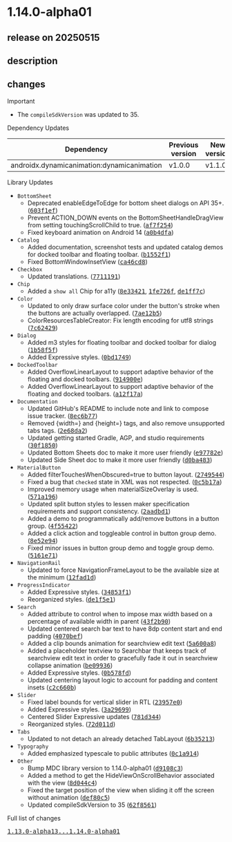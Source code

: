 # 1.14.0-alpha01

## release on 20250515
## description
## changes
Important

* The <code>compileSdkVersion</code> was updated to 35.

Dependency Updates

| Dependency | Previous version | New version |
|--------------------------------------------|------------------|-------------|
| androidx.dynamicanimation:dynamicanimation | v1.0.0 | v1.1.0 |

Library Updates

* <code>BottomSheet</code>
  * Deprecated enableEdgeToEdge for bottom sheet dialogs on API 35+. (<a class="commit-link" data-hovercard-type="commit" data-hovercard-url="https://github.com/material-components/material-components-android/commit/603f1ef9d5223fc06fa432c4175473eda2138330/hovercard" href="https://github.com/material-components/material-components-android/commit/603f1ef9d5223fc06fa432c4175473eda2138330"><tt>603f1ef</tt></a>)
  * Prevent ACTION_DOWN events on the BottomSheetHandleDragView from setting touchingScrollChild to true. (<a class="commit-link" data-hovercard-type="commit" data-hovercard-url="https://github.com/material-components/material-components-android/commit/af7f254bf660704368d46e630d34a81c479fa1c7/hovercard" href="https://github.com/material-components/material-components-android/commit/af7f254bf660704368d46e630d34a81c479fa1c7"><tt>af7f254</tt></a>)
  * Fixed keyboard animation on Android 14 (<a class="commit-link" data-hovercard-type="commit" data-hovercard-url="https://github.com/material-components/material-components-android/commit/a0b4dfa8769f98851efe97569c900f75eb0d5ef2/hovercard" href="https://github.com/material-components/material-components-android/commit/a0b4dfa8769f98851efe97569c900f75eb0d5ef2"><tt>a0b4dfa</tt></a>)
* <code>Catalog</code>
  * Added documentation, screenshot tests and updated catalog demos for docked toolbar and floating toolbar. (<a class="commit-link" data-hovercard-type="commit" data-hovercard-url="https://github.com/material-components/material-components-android/commit/b1552f125f86e011c81710dc7e56f1aa638d2eb4/hovercard" href="https://github.com/material-components/material-components-android/commit/b1552f125f86e011c81710dc7e56f1aa638d2eb4"><tt>b1552f1</tt></a>)
  * Fixed BottomWindowInsetView (<a class="commit-link" data-hovercard-type="commit" data-hovercard-url="https://github.com/material-components/material-components-android/commit/ca46cd8bf0a534092232bdb1235f6bfd6e8865f1/hovercard" href="https://github.com/material-components/material-components-android/commit/ca46cd8bf0a534092232bdb1235f6bfd6e8865f1"><tt>ca46cd8</tt></a>)
* <code>Checkbox</code>
  * Updated translations. (<a class="commit-link" data-hovercard-type="commit" data-hovercard-url="https://github.com/material-components/material-components-android/commit/771119111e58d101f2540f0bbbb572073ff9c053/hovercard" href="https://github.com/material-components/material-components-android/commit/771119111e58d101f2540f0bbbb572073ff9c053"><tt>7711191</tt></a>)
* <code>Chip</code>
  * Added a <code>show all</code> Chip for a11y (<a class="commit-link" data-hovercard-type="commit" data-hovercard-url="https://github.com/material-components/material-components-android/commit/8e334213fc806b399ec014bdf68a3778064de308/hovercard" href="https://github.com/material-components/material-components-android/commit/8e334213fc806b399ec014bdf68a3778064de308"><tt>8e33421</tt></a>, <a class="commit-link" data-hovercard-type="commit" data-hovercard-url="https://github.com/material-components/material-components-android/commit/1fe726f7441591376c241cd4e094278d29ba9b3a/hovercard" href="https://github.com/material-components/material-components-android/commit/1fe726f7441591376c241cd4e094278d29ba9b3a"><tt>1fe726f</tt></a>, <a class="commit-link" data-hovercard-type="commit" data-hovercard-url="https://github.com/material-components/material-components-android/commit/de1ff7c1a7c96f8b8db99a8532a6c05d4f9bfbf4/hovercard" href="https://github.com/material-components/material-components-android/commit/de1ff7c1a7c96f8b8db99a8532a6c05d4f9bfbf4"><tt>de1ff7c</tt></a>)
* <code>Color</code>
  * Updated to only draw surface color under the button's stroke when the buttons are actually overlapped. (<a class="commit-link" data-hovercard-type="commit" data-hovercard-url="https://github.com/material-components/material-components-android/commit/7ae12b5ab05c3917198ae7b1059e17d58b689b27/hovercard" href="https://github.com/material-components/material-components-android/commit/7ae12b5ab05c3917198ae7b1059e17d58b689b27"><tt>7ae12b5</tt></a>)
  * ColorResourcesTableCreator: Fix length encoding for utf8 strings (<a class="commit-link" data-hovercard-type="commit" data-hovercard-url="https://github.com/material-components/material-components-android/commit/7c6242924e0460bfe4374f2d9bd408aaa5aa0509/hovercard" href="https://github.com/material-components/material-components-android/commit/7c6242924e0460bfe4374f2d9bd408aaa5aa0509"><tt>7c62429</tt></a>)
* <code>Dialog</code>
  * Added m3 styles for floating toolbar and docked toolbar for dialog (<a class="commit-link" data-hovercard-type="commit" data-hovercard-url="https://github.com/material-components/material-components-android/commit/1b58f5ff5e3499a373ba523487bda8369c369eb2/hovercard" href="https://github.com/material-components/material-components-android/commit/1b58f5ff5e3499a373ba523487bda8369c369eb2"><tt>1b58f5f</tt></a>)
  * Added Expressive styles. (<a class="commit-link" data-hovercard-type="commit" data-hovercard-url="https://github.com/material-components/material-components-android/commit/0bd1749898a95f046a519570a1238ccb13ef3a55/hovercard" href="https://github.com/material-components/material-components-android/commit/0bd1749898a95f046a519570a1238ccb13ef3a55"><tt>0bd1749</tt></a>)
* <code>DockedToolbar</code>
  * Added OverflowLinearLayout to support adaptive behavior of the floating and docked toolbars. (<a class="commit-link" data-hovercard-type="commit" data-hovercard-url="https://github.com/material-components/material-components-android/commit/914900e342f3a2b4822d2f5da13bcef8dca59881/hovercard" href="https://github.com/material-components/material-components-android/commit/914900e342f3a2b4822d2f5da13bcef8dca59881"><tt>914900e</tt></a>)
  * Added OverflowLinearLayout to support adaptive behavior of the floating and docked toolbars. (<a class="commit-link" data-hovercard-type="commit" data-hovercard-url="https://github.com/material-components/material-components-android/commit/a12f17a93f26bfa946472428d5d42748cf42935d/hovercard" href="https://github.com/material-components/material-components-android/commit/a12f17a93f26bfa946472428d5d42748cf42935d"><tt>a12f17a</tt></a>)
* <code>Documentation</code>
  * Updated GitHub's README to include note and link to compose issue tracker. (<a class="commit-link" data-hovercard-type="commit" data-hovercard-url="https://github.com/material-components/material-components-android/commit/8ec6b779c37647ddcccfdbd192541552fa980fd3/hovercard" href="https://github.com/material-components/material-components-android/commit/8ec6b779c37647ddcccfdbd192541552fa980fd3"><tt>8ec6b77</tt></a>)
  * Removed {width=} and {height=} tags, and also remove unsupported tabs tags. (<a class="commit-link" data-hovercard-type="commit" data-hovercard-url="https://github.com/material-components/material-components-android/commit/2e68da28e3c611967335b3955e6f8e9585cd1c98/hovercard" href="https://github.com/material-components/material-components-android/commit/2e68da28e3c611967335b3955e6f8e9585cd1c98"><tt>2e68da2</tt></a>)
  * Updated getting started Gradle, AGP, and studio requirements (<a class="commit-link" data-hovercard-type="commit" data-hovercard-url="https://github.com/material-components/material-components-android/commit/30f1850ce833ea3bad183a771bc599b12ab03121/hovercard" href="https://github.com/material-components/material-components-android/commit/30f1850ce833ea3bad183a771bc599b12ab03121"><tt>30f1850</tt></a>)
  * Updated Bottom Sheets doc to make it more user friendly (<a class="commit-link" data-hovercard-type="commit" data-hovercard-url="https://github.com/material-components/material-components-android/commit/e97782e8e827ab6fe88df94cea27e1a40ccf0832/hovercard" href="https://github.com/material-components/material-components-android/commit/e97782e8e827ab6fe88df94cea27e1a40ccf0832"><tt>e97782e</tt></a>)
  * Updated Side Sheet doc to make it more user friendly (<a class="commit-link" data-hovercard-type="commit" data-hovercard-url="https://github.com/material-components/material-components-android/commit/d0ba48369a2795058df18f895ddc6e18e650cb94/hovercard" href="https://github.com/material-components/material-components-android/commit/d0ba48369a2795058df18f895ddc6e18e650cb94"><tt>d0ba483</tt></a>)
* <code>MaterialButton</code>
  * Added filterTouchesWhenObscured=true to button layout. (<a class="commit-link" data-hovercard-type="commit" data-hovercard-url="https://github.com/material-components/material-components-android/commit/2749544dcedc0473f244f250a1fcb8fb84975bc8/hovercard" href="https://github.com/material-components/material-components-android/commit/2749544dcedc0473f244f250a1fcb8fb84975bc8"><tt>2749544</tt></a>)
  * Fixed a bug that <code>checked</code> state in XML was not respected. (<a class="commit-link" data-hovercard-type="commit" data-hovercard-url="https://github.com/material-components/material-components-android/commit/0c5b17a406224bc7d7afc0d08436d9ae615f7323/hovercard" href="https://github.com/material-components/material-components-android/commit/0c5b17a406224bc7d7afc0d08436d9ae615f7323"><tt>0c5b17a</tt></a>)
  * Improved memory usage when materialSizeOverlay is used. (<a class="commit-link" data-hovercard-type="commit" data-hovercard-url="https://github.com/material-components/material-components-android/commit/571a196d39e17dd5431a38ed0f6ae0503de75cb5/hovercard" href="https://github.com/material-components/material-components-android/commit/571a196d39e17dd5431a38ed0f6ae0503de75cb5"><tt>571a196</tt></a>)
  * Updated split button styles to lessen maker specification requirements and support consistency. (<a class="commit-link" data-hovercard-type="commit" data-hovercard-url="https://github.com/material-components/material-components-android/commit/2aadbd1ff174de411a166ba141ed4d7bdb1a890c/hovercard" href="https://github.com/material-components/material-components-android/commit/2aadbd1ff174de411a166ba141ed4d7bdb1a890c"><tt>2aadbd1</tt></a>)
  * Added a demo to programmatically add/remove buttons in a button group. (<a class="commit-link" data-hovercard-type="commit" data-hovercard-url="https://github.com/material-components/material-components-android/commit/4f55422744129bee5fe07fb8fb22f32876a92ff2/hovercard" href="https://github.com/material-components/material-components-android/commit/4f55422744129bee5fe07fb8fb22f32876a92ff2"><tt>4f55422</tt></a>)
  * Added a click action and toggleable control in button group demo. (<a class="commit-link" data-hovercard-type="commit" data-hovercard-url="https://github.com/material-components/material-components-android/commit/8e52e942c3714b1a01db12214a0fecf3e4b34ecf/hovercard" href="https://github.com/material-components/material-components-android/commit/8e52e942c3714b1a01db12214a0fecf3e4b34ecf"><tt>8e52e94</tt></a>)
  * Fixed minor issues in button group demo and toggle group demo. (<a class="commit-link" data-hovercard-type="commit" data-hovercard-url="https://github.com/material-components/material-components-android/commit/5161e710238f4787767be9225a5897571fd5ac76/hovercard" href="https://github.com/material-components/material-components-android/commit/5161e710238f4787767be9225a5897571fd5ac76"><tt>5161e71</tt></a>)
* <code>NavigationRail</code>
  * Updated to force NavigationFrameLayout to be the available size at the minimum (<a class="commit-link" data-hovercard-type="commit" data-hovercard-url="https://github.com/material-components/material-components-android/commit/12fad1d4890c9559528b91f1fa5f32bf9dea8d22/hovercard" href="https://github.com/material-components/material-components-android/commit/12fad1d4890c9559528b91f1fa5f32bf9dea8d22"><tt>12fad1d</tt></a>)
* <code>ProgressIndicator</code>
  * Added Expressive styles. (<a class="commit-link" data-hovercard-type="commit" data-hovercard-url="https://github.com/material-components/material-components-android/commit/34853f16170650ad66e57b75104cf1d59dbbae91/hovercard" href="https://github.com/material-components/material-components-android/commit/34853f16170650ad66e57b75104cf1d59dbbae91"><tt>34853f1</tt></a>)
  * Reorganized styles. (<a class="commit-link" data-hovercard-type="commit" data-hovercard-url="https://github.com/material-components/material-components-android/commit/de1f5e1952e3a87d26712994a58e75dcce3647a2/hovercard" href="https://github.com/material-components/material-components-android/commit/de1f5e1952e3a87d26712994a58e75dcce3647a2"><tt>de1f5e1</tt></a>)
* <code>Search</code>
  * Added attribute to control when to impose max width based on a percentage of available width in parent (<a class="commit-link" data-hovercard-type="commit" data-hovercard-url="https://github.com/material-components/material-components-android/commit/43f2b908a11514f0230b740c52d0995db41d2118/hovercard" href="https://github.com/material-components/material-components-android/commit/43f2b908a11514f0230b740c52d0995db41d2118"><tt>43f2b90</tt></a>)
  * Updated centered search bar text to have 8dp content start and end padding (<a class="commit-link" data-hovercard-type="commit" data-hovercard-url="https://github.com/material-components/material-components-android/commit/4070bef87a847d8c50fbf583fc253d2aad93a8ce/hovercard" href="https://github.com/material-components/material-components-android/commit/4070bef87a847d8c50fbf583fc253d2aad93a8ce"><tt>4070bef</tt></a>)
  * Added a clip bounds animation for searchview edit text (<a class="commit-link" data-hovercard-type="commit" data-hovercard-url="https://github.com/material-components/material-components-android/commit/5a600a86d5a1308f0c55adbf8b927fe83ae1a76a/hovercard" href="https://github.com/material-components/material-components-android/commit/5a600a86d5a1308f0c55adbf8b927fe83ae1a76a"><tt>5a600a8</tt></a>)
  * Added a placeholder textview to Searchbar that keeps track of searchview edit text in order to gracefully fade it out in searchview collapse animation (<a class="commit-link" data-hovercard-type="commit" data-hovercard-url="https://github.com/material-components/material-components-android/commit/be09936c88da5727e431eb324195cd40f34b4f8d/hovercard" href="https://github.com/material-components/material-components-android/commit/be09936c88da5727e431eb324195cd40f34b4f8d"><tt>be09936</tt></a>)
  * Added Expressive styles. (<a class="commit-link" data-hovercard-type="commit" data-hovercard-url="https://github.com/material-components/material-components-android/commit/0b578fd7a08cecd0aba721ef6ef83110e31093df/hovercard" href="https://github.com/material-components/material-components-android/commit/0b578fd7a08cecd0aba721ef6ef83110e31093df"><tt>0b578fd</tt></a>)
  * Updated centering layout logic to account for padding and content insets (<a class="commit-link" data-hovercard-type="commit" data-hovercard-url="https://github.com/material-components/material-components-android/commit/c2c660b8bc05e6dfc4b011e6299350d174f33647/hovercard" href="https://github.com/material-components/material-components-android/commit/c2c660b8bc05e6dfc4b011e6299350d174f33647"><tt>c2c660b</tt></a>)
* <code>Slider</code>
  * Fixed label bounds for vertical slider in RTL (<a class="commit-link" data-hovercard-type="commit" data-hovercard-url="https://github.com/material-components/material-components-android/commit/23957e0d7f998a41e4b8684553be365ba077942a/hovercard" href="https://github.com/material-components/material-components-android/commit/23957e0d7f998a41e4b8684553be365ba077942a"><tt>23957e0</tt></a>)
  * Added Expressive styles. (<a class="commit-link" data-hovercard-type="commit" data-hovercard-url="https://github.com/material-components/material-components-android/commit/3a2969935fcacd0c8fb4ddba930d8818d174da64/hovercard" href="https://github.com/material-components/material-components-android/commit/3a2969935fcacd0c8fb4ddba930d8818d174da64"><tt>3a29699</tt></a>)
  * Centered Slider Expressive updates (<a class="commit-link" data-hovercard-type="commit" data-hovercard-url="https://github.com/material-components/material-components-android/commit/781d344142def51a541228c94581dfa7e84a2175/hovercard" href="https://github.com/material-components/material-components-android/commit/781d344142def51a541228c94581dfa7e84a2175"><tt>781d344</tt></a>)
  * Reorganized styles. (<a class="commit-link" data-hovercard-type="commit" data-hovercard-url="https://github.com/material-components/material-components-android/commit/72d011d48a75608e7dcfaffe67b473dfa7da157e/hovercard" href="https://github.com/material-components/material-components-android/commit/72d011d48a75608e7dcfaffe67b473dfa7da157e"><tt>72d011d</tt></a>)
* <code>Tabs</code>
  * Updated to not detach an already detached TabLayout (<a class="commit-link" data-hovercard-type="commit" data-hovercard-url="https://github.com/material-components/material-components-android/commit/6b35213c6b3791659587dada4ab98f8579afe98d/hovercard" href="https://github.com/material-components/material-components-android/commit/6b35213c6b3791659587dada4ab98f8579afe98d"><tt>6b35213</tt></a>)
* <code>Typography</code>
  * Added emphasized typescale to public attributes (<a class="commit-link" data-hovercard-type="commit" data-hovercard-url="https://github.com/material-components/material-components-android/commit/0c1a9145496c4188333e2a6b1108561fd3b5b372/hovercard" href="https://github.com/material-components/material-components-android/commit/0c1a9145496c4188333e2a6b1108561fd3b5b372"><tt>0c1a914</tt></a>)
* <code>Other</code>
  * Bump MDC library version to 1.14.0-alpha01 (<a class="commit-link" data-hovercard-type="commit" data-hovercard-url="https://github.com/material-components/material-components-android/commit/d9108c3d3b17ef001110e779020b5f1b2c02549d/hovercard" href="https://github.com/material-components/material-components-android/commit/d9108c3d3b17ef001110e779020b5f1b2c02549d"><tt>d9108c3</tt></a>)
  * Added a method to get the HideViewOnScrollBehavior associated with the view (<a class="commit-link" data-hovercard-type="commit" data-hovercard-url="https://github.com/material-components/material-components-android/commit/8d044c4ae80f564e7b2c9547b9b4bd1ac74eaebf/hovercard" href="https://github.com/material-components/material-components-android/commit/8d044c4ae80f564e7b2c9547b9b4bd1ac74eaebf"><tt>8d044c4</tt></a>)
  * Fixed the target position of the view when sliding it off the screen without animation (<a class="commit-link" data-hovercard-type="commit" data-hovercard-url="https://github.com/material-components/material-components-android/commit/def80c54abb09ccd8b29a34c73c6e48778366ae8/hovercard" href="https://github.com/material-components/material-components-android/commit/def80c54abb09ccd8b29a34c73c6e48778366ae8"><tt>def80c5</tt></a>)
  * Updated compileSdkVersion to 35 (<a class="commit-link" data-hovercard-type="commit" data-hovercard-url="https://github.com/material-components/material-components-android/commit/62f8561751ceae4df827183628ee96bbe9f327f8/hovercard" href="https://github.com/material-components/material-components-android/commit/62f8561751ceae4df827183628ee96bbe9f327f8"><tt>62f8561</tt></a>)

Full list of changes

<a class="commit-link" href="https://github.com/material-components/material-components-android/compare/1.13.0-alpha13...1.14.0-alpha01"><tt>1.13.0-alpha13...1.14.0-alpha01</tt></a>

